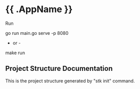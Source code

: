 # {{ .AppName }}

Run

go run main.go serve -p 8080

- or -

make run


## Project Structure Documentation

This is the project structure generated by "stk init" command.

